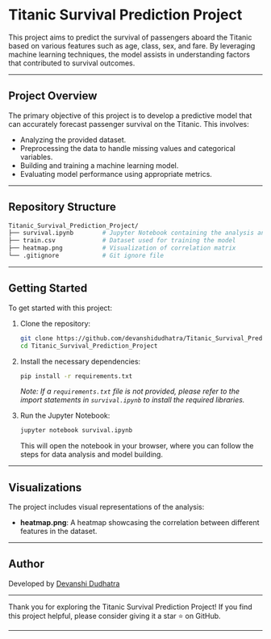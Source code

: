 # Titanic Survival Prediction Project

This project aims to predict the survival of passengers aboard the Titanic based on various features such as age, class, sex, and fare. By leveraging machine learning techniques, the model assists in understanding factors that contributed to survival outcomes.

---

## Project Overview

The primary objective of this project is to develop a predictive model that can accurately forecast passenger survival on the Titanic. This involves:

- Analyzing the provided dataset.
- Preprocessing the data to handle missing values and categorical variables.
- Building and training a machine learning model.
- Evaluating model performance using appropriate metrics.

---

## Repository Structure

```bash
Titanic_Survival_Prediction_Project/
├── survival.ipynb        # Jupyter Notebook containing the analysis and model
├── train.csv             # Dataset used for training the model
├── heatmap.png           # Visualization of correlation matrix
└── .gitignore            # Git ignore file
```

---

## Getting Started

To get started with this project:

1. Clone the repository:

   ```bash
   git clone https://github.com/devanshidudhatra/Titanic_Survival_Prediction_Project.git
   cd Titanic_Survival_Prediction_Project
   ```

2. Install the necessary dependencies:

   ```bash
   pip install -r requirements.txt
   ```

   *Note: If a `requirements.txt` file is not provided, please refer to the import statements in `survival.ipynb` to install the required libraries.*

3. Run the Jupyter Notebook:

   ```bash
   jupyter notebook survival.ipynb
   ```

   This will open the notebook in your browser, where you can follow the steps for data analysis and model building.

---

## Visualizations

The project includes visual representations of the analysis:

- **heatmap.png**: A heatmap showcasing the correlation between different features in the dataset.

---

## Author

Developed by [Devanshi Dudhatra](https://github.com/devanshidudhatra)

---

Thank you for exploring the Titanic Survival Prediction Project! If you find this project helpful, please consider giving it a star ⭐ on GitHub.

--- 
